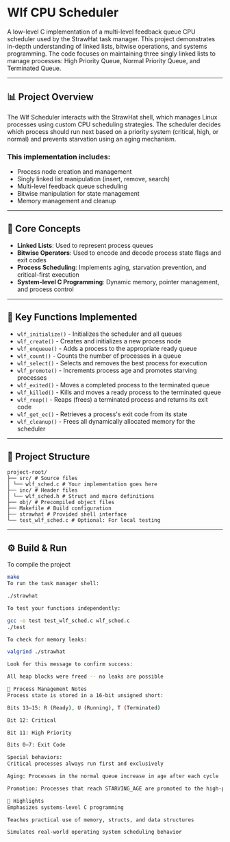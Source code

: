 # Wlf CPU Scheduler

A low-level C implementation of a multi-level feedback queue CPU scheduler used by the StrawHat task manager. This project demonstrates in-depth understanding of linked lists, bitwise operations, and systems programming. The code focuses on maintaining three singly linked lists to manage processes: High Priority Queue, Normal Priority Queue, and Terminated Queue.

---

## 📊 Project Overview

The Wlf Scheduler interacts with the StrawHat shell, which manages Linux processes using custom CPU scheduling strategies. The scheduler decides which process should run next based on a priority system (critical, high, or normal) and prevents starvation using an aging mechanism.

### This implementation includes:
- Process node creation and management  
- Singly linked list manipulation (insert, remove, search)  
- Multi-level feedback queue scheduling  
- Bitwise manipulation for state management  
- Memory management and cleanup  

---

## 🧠 Core Concepts

- **Linked Lists**: Used to represent process queues  
- **Bitwise Operators**: Used to encode and decode process state flags and exit codes  
- **Process Scheduling**: Implements aging, starvation prevention, and critical-first execution  
- **System-level C Programming**: Dynamic memory, pointer management, and process control  

---

## 🔧 Key Functions Implemented

- `wlf_initialize()` - Initializes the scheduler and all queues  
- `wlf_create()` - Creates and initializes a new process node  
- `wlf_enqueue()` - Adds a process to the appropriate ready queue  
- `wlf_count()` - Counts the number of processes in a queue  
- `wlf_select()` - Selects and removes the best process for execution  
- `wlf_promote()` - Increments process age and promotes starving processes  
- `wlf_exited()` - Moves a completed process to the terminated queue  
- `wlf_killed()` - Kills and moves a ready process to the terminated queue  
- `wlf_reap()` - Reaps (frees) a terminated process and returns its exit code  
- `wlf_get_ec()` - Retrieves a process's exit code from its state  
- `wlf_cleanup()` - Frees all dynamically allocated memory for the scheduler  

---

## 📁 Project Structure
```
project-root/
├── src/ # Source files
│ └── wlf_sched.c # Your implementation goes here
├── inc/ # Header files
│ └── wlf_sched.h # Struct and macro definitions
├── obj/ # Precompiled object files
├── Makefile # Build configuration
├── strawhat # Provided shell interface
└── test_wlf_sched.c # Optional: For local testing
```

---

## ⚙️ Build & Run

To compile the project 

```bash
make
To run the task manager shell:

./strawhat

To test your functions independently:

gcc -o test test_wlf_sched.c wlf_sched.c
./test

To check for memory leaks:

valgrind ./strawhat

Look for this message to confirm success:

All heap blocks were freed -- no leaks are possible

📄 Process Management Notes
Process state is stored in a 16-bit unsigned short:

Bits 13–15: R (Ready), U (Running), T (Terminated)

Bit 12: Critical

Bit 11: High Priority

Bits 0–7: Exit Code

Special behaviors:
Critical processes always run first and exclusively

Aging: Processes in the normal queue increase in age after each cycle

Promotion: Processes that reach STARVING_AGE are promoted to the high-priority queue

🚀 Highlights
Emphasizes systems-level C programming

Teaches practical use of memory, structs, and data structures

Simulates real-world operating system scheduling behavior




